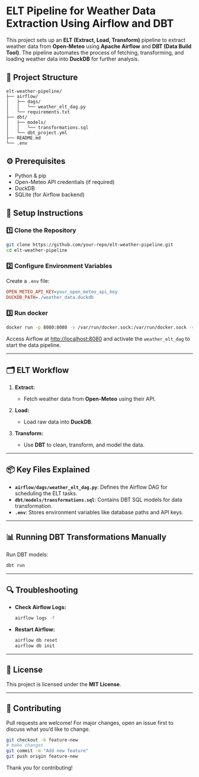 # ELT Pipeline for Weather Data Extraction Using Airflow and DBT

This project sets up an **ELT (Extract, Load, Transform)** pipeline to extract weather data from **Open-Meteo** using **Apache Airflow** and **DBT (Data Build Tool)**. The pipeline automates the process of fetching, transforming, and loading weather data into **DuckDB** for further analysis.

## 🚀 **Project Structure**

```
elt-weather-pipeline/
├── airflow/
│   ├── dags/
│   │   └── weather_elt_dag.py
│   └── requirements.txt
├── dbt/
│   ├── models/
│   │   └── transformations.sql
│   └── dbt_project.yml
├── README.md
└── .env
```

## ⚙️ **Prerequisites**

- Python & pip
- Open-Meteo API credentials (if required)
- DuckDB
- SQLite (for Airflow backend)

## 🔑 **Setup Instructions**

### 1️⃣ Clone the Repository

```bash
git clone https://github.com/your-repo/elt-weather-pipeline.git
cd elt-weather-pipeline
```

### 2️⃣ Configure Environment Variables

Create a `.env` file:

```ini
OPEN_METEO_API_KEY=your_open_meteo_api_key
DUCKDB_PATH=./weather_data.duckdb
```

### 3️⃣ Run docker

```bash
docker run -p 8080:8080 -v /var/run/docker.sock:/var/run/docker.sock -v $PWD/airflow:/opt/airflow -v /Users/ericliao/WNV_Culex_Evidence_UI:/opt/evidence_UI -v $HOME/.aws:/home/airflow/.aws -u $(id -u) -d --rm --restart no apache/airflow standalone
```

Access Airflow at [http://localhost:8080](http://localhost:8080) and activate the `weather_elt_dag` to start the data pipeline.

---

## 🗂️ **ELT Workflow**

1. **Extract:**

   - Fetch weather data from **Open-Meteo** using their API.

2. **Load:**

   - Load raw data into **DuckDB**.

3. **Transform:**
   - Use **DBT** to clean, transform, and model the data.

---

## 📦 **Key Files Explained**

- **`airflow/dags/weather_elt_dag.py`**: Defines the Airflow DAG for scheduling the ELT tasks.
- **`dbt/models/transformations.sql`**: Contains DBT SQL models for data transformation.
- **`.env`**: Stores environment variables like database paths and API keys.

---

## 📊 **Running DBT Transformations Manually**

Run DBT models:

```bash
dbt run
```

---

## 🔍 **Troubleshooting**

- **Check Airflow Logs:**
  ```bash
  airflow logs -f
  ```
- **Restart Airflow:**
  ```bash
  airflow db reset
  airflow db init
  ```

---

## 📝 **License**

This project is licensed under the **MIT License**.

---

## 🙌 **Contributing**

Pull requests are welcome! For major changes, open an issue first to discuss what you’d like to change.

```bash
git checkout -b feature-new
# make changes
git commit -m "Add new feature"
git push origin feature-new
```

Thank you for contributing!

